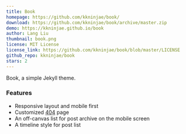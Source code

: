 ```yaml
---
title: Book
homepage: https://github.com/kkninjae/book/
download: https://github.com/kkninjae/book/archive/master.zip
demo: https://kkninjae.github.io/book
author: Lang Liu
thumbnail: book.png
license: MIT License
license_link: https://github.com/kkninjae/book/blob/master/LICENSE
github_repo: kkninjae/book
stars: 2
---
```


Book, a simple Jekyll theme.

### Features

* Responsive layout and mobile first
* Customized [404](http://kkninjae.github.io/book/hehe) page
* An off-canvas list for post archive on the mobile screen
* A timeline style for post list
